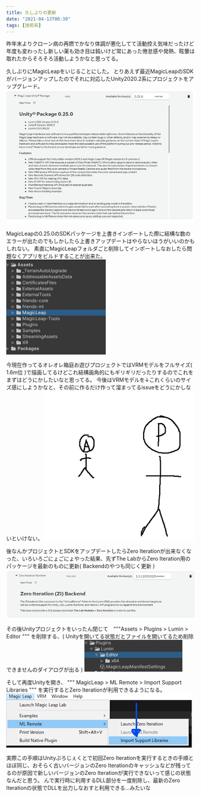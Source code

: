 ```yaml
---
title: 久しぶりの更新
date: "2021-04-13T00:30"
tags: [技術系]
---
```


昨年末よりクローン病の再燃でかなり体調が悪化してて活動控え気味だったけど年度も変わったし新しい薬も効き目は鈍いけど常にあった倦怠感や発熱、眩暈は取れたからそろそろ活動しようかなと思ってる。

久しぶりにMagicLeapをいじることにした。
とりあえず最近MagicLeapのSDKがバージョンアップしたのでそれに対応したUnity2020.2系にプロジェクトをアップグレード。
![img](res/2021_04_13MagicLeap_0.png)

MagicLeapの0.25.0のSDKパッケージを上書きインポートした際に結構な数のエラーが出たのでもしかしたら上書きアップデートはやらないほうがいいのかもしれない。
素直にMagicLeapフォルダごと削除してインポートしなおしたら問題なくアプリをビルドすることが出来た。
![img](res/2021_04_13MagicLeap_2.png)


今現在作ってるオレオレ箱庭お遊びプロジェクトではVRMモデルをフルサイズ( 1.6m位 )で描画してるけどこれ結構画角的にもギリギリだったりするのでこれをまずはどうにかしたいなと思ってる。
今後はVRMモデルを↓これくらいのサイズ感にしようかなと、その前に作るだけ作って溜まってるissueをどうにかしないといけない。
![img](res/2021_04_13MagicLeap_1.jpg)


後なんかプロジェクトとSDKをアップデートしたらZero Iterationが出来なくなった、いろいろごにょごにょやった結果、先ずThe LabからZero Iteration用のパッケージを最新のものに更新( Backendのやつも同じく更新 )
![img](res/2021_04_13MagicLeap_5.png)

その後Unityプロジェクトをいったん閉じて　"""Assets > Plugins > Lumin > Editor """ を削除する、( Unityを開いてる状態だとファイルを開いてるため削除できませんのダイアログが出る )
![img](res/2021_04_13MagicLeap_3.png)

そして再度Unityを開き、 """ MagicLeap > ML Remote > Import Support Libraries """ を実行するとZero Iterationが利用できるようになる。
![img](res/2021_04_13MagicLeap_4.png)

実際この手順はUnityぷろじぇくとで初回Zero Iterationを実行するときの手順とほぼ同じ、おそらく古いバージョンのZero Iterationのキャッシュなどが残ってるのが原因で新しいバージョンのZero Iterationが実行できないって感じの状態なんだと思う。
んで実行時に利用するDLL部分を一度削除し、最新のZero Iterationの状態でDLLを出力しなおすと利用できる...みたいな






